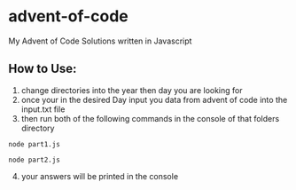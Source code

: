 # advent-of-code
My Advent of Code Solutions written in Javascript

## How to Use:
1. change directories into the year then day you are looking for
2. once your in the desired Day input you data from advent of code into the input.txt file
3. then run both of the following commands in the console of that folders directory
``` 
node part1.js
```
```
node part2.js
```
4. your answers will be printed in the console
